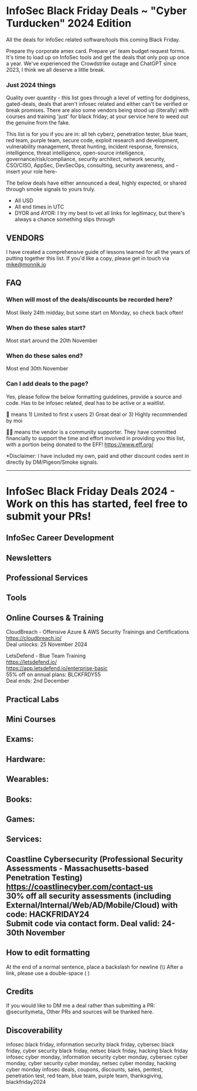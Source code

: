 # InfoSec Black Friday Deals ~ "Cyber Turducken" 2024 Edition
All the deals for InfoSec related software/tools this coming Black Friday. 

Prepare thy corporate amex card. Prepare ye' team budget request forms. It's time to load up on InfoSec tools and get the deals that only pop up once a year. We've experienced the Crowdstrike outage and ChatGPT since 2023, I think we all deserve a little break. 

### Just 2024 things
Quality over quantity - this list goes through a level of vetting for dodginess, gated-deals, deals that aren't infosec related and either can't be verified or break promises. There are also some vendors being stood up (literally) with courses and training 'just' for black friday; at your service here to weed out the genuine from the fake.

This list is for you if you are in: all teh cyberz, penetration tester, blue team, red team, purple team, secure code, exploit research and development, vulnerability management, threat hunting, incident response, forensics, intelligence, threat intelligence, open-source intelligence, governance/risk/compliance, security architect, network security, CSO/CISO, AppSec, DevSecOps, consulting, security awareness, and -insert your role here-

The below deals have either announced a deal, highly expected, or shared through smoke signals to yours truly.
- All USD
- All end times in UTC
- DYOR and AYOR: I try my best to vet all links for legitimacy, but there's always a chance something slips through

## VENDORS

I have created a comprehensive guide of lessons learned for all the years of putting together this list. If you'd like a copy, please get in touch via mike@monnik.io

## FAQ

### When will most of the deals/discounts be recorded here?
Most likely 24th midday, but some start on Monday, so check back often!

### When do these sales start?
Most start around the 20th November

### When do these sales end?
Most end 30th November

### Can I add deals to the page?
Yes, please follow the below formatting guidelines, provide a source and code. Has to be infosec related, deal has to be active or a waitlist.

:see_no_evil: means 1) Limited to first x users 2) Great deal or 3) Highly recommended by moi

:rocket::rocket: means the vendor is a community supporter. They have committed financially to support the time and effort involved in providing you this list, with a portion being donated to the EFF! https://www.eff.org/

*Disclaimer: I have included my own, paid and other discount codes sent in directly by DM/Pigeon/Smoke signals.

-----------------------------------------------------------------------------------------

# InfoSec Black Friday Deals 2024 - Work on this has started, feel free to submit your PRs!

## InfoSec Career Development

## Newsletters

## Professional Services

## Tools

## Online Courses & Training

CloudBreach - Offensive Azure & AWS Security Trainings and Certifications \
https://cloudbreach.io/  
Deal unlocks: 25 November 2024

LetsDefend - Blue Team Training \
https://letsdefend.io/  
https://app.letsdefend.io/enterprise-basic  
55% off on annual plans: BLCKFRDY55 \
Deal ends: 2nd December

## Practical Labs

## Mini Courses

## Exams:

## Hardware:

## Wearables:

## Books:

## Games:

## Services:

Coastline Cybersecurity (Professional Security Assessments - Massachusetts-based Penetration Testing)\
https://coastlinecyber.com/contact-us  
30% off all security assessments (including External/Internal/Web/AD/Mobile/Cloud) with code: HACKFRIDAY24\
Submit code via contact form. Deal valid: 24-30th November
-----------------------------------------------------------------------------------------

## How to edit formatting
At the end of a normal sentence, place a backslash for newline (\\)
After a link, please use a double-space (  )

## Credits
If you would like to DM me a deal rather than submitting a PR: @securitymeta_
Other PRs and sources will be thanked here.

## Discoverability
infosec black friday, information security black friday, cybersec black friday, cyber security black friday, netsec black friday, hacking black friday
infosec cyber monday, information security cyber monday, cybersec cyber monday, cyber security cyber monday, netsec cyber monday, hacking cyber monday
infosec deals, coupons, discounts, sales, pentest, penetration test, red team, blue team, purple team, thanksgiving, blackfriday2024
